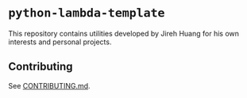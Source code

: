# `python-lambda-template`

This repository contains utilities developed by Jireh Huang for his own interests and personal projects.

## Contributing

See [CONTRIBUTING.md](CONTRIBUTING.md).
